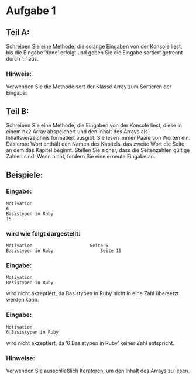 Aufgabe 1
=========

Teil A: 
-------
Schreiben Sie eine Methode, die solange Eingaben von der Konsole liest, bis die Eingabe ’done’ erfolgt und geben Sie die Eingabe sortiert getrennt durch ’::’  aus. 
### Hinweis: 

Verwenden Sie die Methode sort der Klasse Array zum Sortieren der Eingabe.

Teil B:
-------
Schreiben Sie eine Methode, die Eingaben von der Konsole liest, diese in einem nx2 Array abspeichert und den Inhalt des Arrays als Inhaltsverzeichnis formatiert ausgibt. 
Sie lesen immer Paare von Worten ein. Das erste Wort enthält den Namen des Kapitels, das zweite Wort die Seite, an dem das  Kapitel beginnt. 
Stellen Sie sicher, dass die Seitenzahlen gültige Zahlen sind.  Wenn nicht, fordern Sie eine erneute Eingabe an.

Beispiele:
----------
### Eingabe:
```
Motivation
6
Basistypen in Ruby
15
```
### wird wie folgt dargestellt:
```
Motivation                      Seite 6
Basistypen in Ruby                  Seite 15
```
### Eingabe:
```
Motivation
Basistypen in Ruby
```
wird nicht akzeptiert, da Basistypen in Ruby nicht in eine Zahl  übersetzt werden kann.

### Eingabe:
```
Motivation
6 Basistypen in Ruby
```
wird nicht akzeptiert, da ’6 Basistypen in Ruby’  keiner Zahl entspricht.

### Hinweise: 
Verwenden Sie ausschließlich Iteratoren, um den Inhalt des Arrays zu lesen. 

